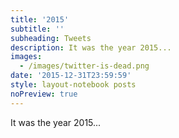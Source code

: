 ```yaml
---
title: '2015'
subtitle: ''
subheading: Tweets
description: It was the year 2015...
images:
  - /images/twitter-is-dead.png
date: '2015-12-31T23:59:59'
style: layout-notebook posts
noPreview: true
---
```

It was the year 2015...
